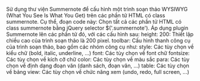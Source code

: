 Sử dụng thư viện Summernote để cấu hình một trình soạn thảo WYSIWYG (What You See Is What You Get) trên các phần tử HTML có class summernote.
Cụ thể, đoạn code này:
Chọn tất cả các phần tử HTML có class summernote bằng jQuery selector $('.summernote').
Áp dụng plugin Summernote lên các phần tử đó, với các cấu hình sau:
height: 200: Thiết lập chiều cao của trình soạn thảo là 200 pixel.
toolbar: Cấu hình thanh công cụ của trình soạn thảo, bao gồm các nhóm công cụ như:
style: Các tùy chọn về kiểu chữ (bold, italic, underline, ...)
font: Các tùy chọn về font chữ
fontsize: Các tùy chọn về kích cỡ chữ
color: Các tùy chọn về màu sắc
para: Các tùy chọn về định dạng đoạn văn (danh sách, đoạn văn, ...)
table: Các tùy chọn về bảng
view: Các tùy chọn về chức năng xem (undo, redo, full screen, ...)